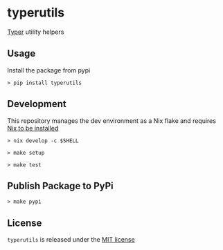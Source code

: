 # typerutils

[Typer](https://typer.tiangolo.com/) utility helpers

## Usage

Install the package from pypi

```console
> pip install typerutils
```

## Development

This repository manages the dev environment as a Nix flake and requires [Nix to be installed](https://github.com/DeterminateSystems/nix-installer)

```console
> nix develop -c $SHELL
```

```shell
> make setup
```

```shell
> make test
```

## Publish Package to PyPi

```shell
> make pypi
```

## License

`typerutils` is released under the [MIT license](./LICENSE)

